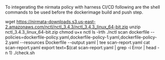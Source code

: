 To integerating the nirmata policy with harness CI/CD following are the shell commands to be used before the dockerimage build and push step.

wget https://nirmata-downloads.s3.us-east-2.amazonaws.com/nctl/nctl_3.4.3/nctl_3.4.3_linux_64-bit.zip
unzip nctl_3.4.3_linux_64-bit.zip
chmod u+x nctl
ls -lrth
./nctl scan dockerfile --policies=dockerfile-policy.yaml,dockerfile-policy-1.yaml,dockerfile-policy-2.yaml --resources Dockerfile --output yaml | tee scan-report.yaml
cat scan-report.yaml
export text=$(cat scan-report.yaml | grep -i  Error | head -n 1)
./check.sh
